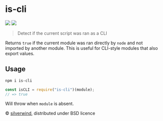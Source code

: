 # is-cli
[![](https://img.shields.io/npm/v/is-cli.svg?style=flat)](https://www.npmjs.org/package/is-cli) [![](https://img.shields.io/npm/dm/is-cli.svg)](https://www.npmjs.org/package/is-cli)
> Detect if the current script was ran as a CLI

Returns `true` if the current module was ran directly by `node` and not imported by another module. This is useful for CLI-style modules that also export values.

## Usage

```bash
npm i is-cli
```

```js
const isCLI = require("is-cli")(module);
// => true
```

Will throw when `module` is absent.


© [silverwind](https://github.com/silverwind), distributed under BSD licence
